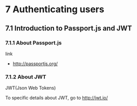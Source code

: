 # 7 Authenticating users

## 7.1 Introduction to Passport.js and JWT

### 7.1.1 About Passport.js

link
- http://passportjs.org/

### 7.1.2 About JWT
JWT(Json Web Tokens)

To specific details about JWT, go to http://jwt.io/
